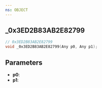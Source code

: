 ```yaml
---
ns: OBJECT
---
```

## _0x3ED2B83AB2E82799

```c
// 0x3ED2B83AB2E82799
void _0x3ED2B83AB2E82799(Any p0, Any p1);
```


## Parameters
* **p0**: 
* **p1**: 

